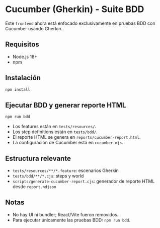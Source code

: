 # Cucumber (Gherkin) - Suite BDD

Este `frontend` ahora está enfocado exclusivamente en pruebas BDD con Cucumber usando Gherkin.

## Requisitos
- Node.js 18+
- npm

## Instalación
```bash
npm install
```

## Ejecutar BDD y generar reporte HTML
```bash
npm run bdd
```
- Los features están en `tests/resources/`.
- Los step definitions están en `tests/bdd/`.
- El reporte HTML se genera en `reports/cucumber-report.html`.
- La configuración de Cucumber está en `cucumber.mjs`.

## Estructura relevante
- `tests/resources/**/*.feature`: escenarios Gherkin
- `tests/bdd/**/*.cjs`: steps y world
- `scripts/generate-cucumber-report.cjs`: generador de reporte HTML desde `report.ndjson`

## Notas
- No hay UI ni bundler; React/Vite fueron removidos.
- Para ejecutar únicamente las pruebas BDD: `npm run bdd`.

